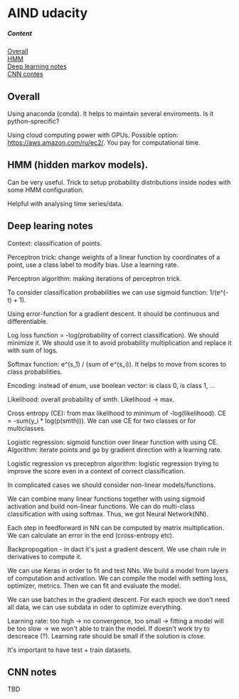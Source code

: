 # AIND udacity

##### Content    
[Overall](#overall)  
[HMM](#HMM)  
[Deep learning notes](#DL)  
[CNN contes](#CNN)  

<a name="overall"/>

## Overall

Using anaconda (conda). It helps to maintain several enviroments. Is it python-sprecific?

Using cloud computing power with GPUs. Possible option: https://aws.amazon.com/ru/ec2/. You pay for computational time.

<a name="HMM"/>

## HMM (hidden markov models).

Can be very useful. Trick to setup probability distributions inside nodes with some HMM configuration.

Helpful with analysing time series/data.

<a name="DL"/>

## Deep learing notes

Context: classification of points.

Perceptron trick: change weights of a linear function by coordinates of a point, use a class label to modify bias. Use a learning rate.

Perceptron algorithm: making iterations of perceptron trick.

To consider classification probabilities we can use sigmoid function: 1/(e^(-t) + 1).

Using error-function for a gradient descent. It should be continuous and differentiable.

Log loss function = -log(probability of correct classification). We should minimize it. We should use it to avoid probability multiplication and replace it with sum of logs.

Softmax function: e^(s_1) / (sum of e^(s_i)). It helps to move from scores to class probabilities.

Encoding: instead of enum, use boolean vector: is class 0, is class 1, ...

Likelihood: overall probability of smth. Likelihood -> max.

Cross entropy (CE): from max likelihood to minimum of -log(likelihood). CE = -sum(y_i * log(p(smth))). We can use CE for two classes or for multiclasses.

Logistic regression: sigmoid function over linear function with using CE. Algorithm: iterate points and go by gradient direction with a learning rate. 

Logistic regression vs preceptron algorithm: logistic regression trying to improve the score even in a context of correct classification.

In complicated cases we should consider non-linear models/functions.

We can combine many linear functions together with using sigmoid activation and build non-linear functions. We can do multi-class classification with using softmax. Thus, we got Neural Network(NN).

Each step in feedforward in NN can be computed by matrix multiplication. We can calculate an error in the end (cross-entropy etc).

Backpropogation - in dact it's just a gradient descent. We use chain rule in derivatives to compute it.

We can use Keras in order to fit and test NNs. We build a model from layers of computation and activation. We can compile the model with setting loss, optimizer, metrics. Then we can fit and evaluate the model.

We can use batches in the gradient descent. For each epoch we don't need all data, we can use subdata in oder to optimize everything.

Learning rate: too high -> no convergence, too small -> fitting a model will be too slow -> we won't able to train the model. If doesn't work try to descreace (?). Learning rate should be small if the solution is close.

It's important to have test + train datasets.



<a name="CNN"/>

## CNN notes

TBD
